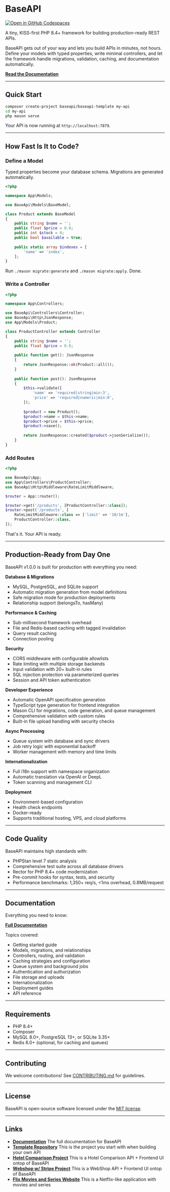 # BaseAPI

[![Open in GitHub Codespaces](https://github.com/codespaces/badge.svg)](https://codespaces.new/TimAnthonyAlexander/baseapi-template?quickstart=1)

A tiny, KISS-first PHP 8.4+ framework for building production-ready REST APIs.

BaseAPI gets out of your way and lets you build APIs in minutes, not hours. Define your models with typed properties, write minimal controllers, and let the framework handle migrations, validation, caching, and documentation automatically.

**[Read the Documentation](https://baseapi.timanthonyalexander.de)**

---

## Quick Start

```bash
composer create-project baseapi/baseapi-template my-api
cd my-api
php mason serve
```

Your API is now running at `http://localhost:7879`.

---

## How Fast Is It to Code?

### Define a Model

Typed properties become your database schema. Migrations are generated automatically.

```php
<?php

namespace App\Models;

use BaseApi\Models\BaseModel;

class Product extends BaseModel
{
    public string $name = '';
    public float $price = 0.0;
    public int $stock = 0;
    public bool $available = true;
    
    public static array $indexes = [
        'name' => 'index',
    ];
}
```

Run `./mason migrate:generate` and `./mason migrate:apply`. Done.

### Write a Controller

```php
<?php

namespace App\Controllers;

use BaseApi\Controllers\Controller;
use BaseApi\Http\JsonResponse;
use App\Models\Product;

class ProductController extends Controller
{
    public string $name = '';
    public float $price = 0.0;
    
    public function get(): JsonResponse
    {
        return JsonResponse::ok(Product::all());
    }
    
    public function post(): JsonResponse
    {
        $this->validate([
            'name' => 'required|string|min:3',
            'price' => 'required|numeric|min:0',
        ]);
        
        $product = new Product();
        $product->name = $this->name;
        $product->price = $this->price;
        $product->save();
        
        return JsonResponse::created($product->jsonSerialize());
    }
}
```

### Add Routes

```php
<?php

use BaseApi\App;
use App\Controllers\ProductController;
use BaseApi\Http\Middleware\RateLimitMiddleware;

$router = App::router();

$router->get('/products', [ProductController::class]);
$router->post('/products', [
    RateLimitMiddleware::class => ['limit' => '10/1m'],
    ProductController::class,
]);
```

That's it. Your API is ready.

---

## Production-Ready from Day One

BaseAPI v1.0.0 is built for production with everything you need:

**Database & Migrations**
- MySQL, PostgreSQL, and SQLite support
- Automatic migration generation from model definitions
- Safe migration mode for production deployments
- Relationship support (belongsTo, hasMany)

**Performance & Caching**
- Sub-millisecond framework overhead
- File and Redis-based caching with tagged invalidation
- Query result caching
- Connection pooling

**Security**
- CORS middleware with configurable allowlists
- Rate limiting with multiple storage backends
- Input validation with 20+ built-in rules
- SQL injection protection via parameterized queries
- Session and API token authentication

**Developer Experience**
- Automatic OpenAPI specification generation
- TypeScript type generation for frontend integration
- Mason CLI for migrations, code generation, and queue management
- Comprehensive validation with custom rules
- Built-in file upload handling with security checks

**Async Processing**
- Queue system with database and sync drivers
- Job retry logic with exponential backoff
- Worker management with memory and time limits

**Internationalization**
- Full i18n support with namespace organization
- Automatic translation via OpenAI or DeepL
- Token scanning and management CLI

**Deployment**
- Environment-based configuration
- Health check endpoints
- Docker-ready
- Supports traditional hosting, VPS, and cloud platforms

---

## Code Quality

BaseAPI maintains high standards with:
- PHPStan level 7 static analysis
- Comprehensive test suite across all database drivers
- Rector for PHP 8.4+ code modernization
- Pre-commit hooks for syntax, tests, and security
- Performance benchmarks: 1,350+ req/s, <1ms overhead, 0.8MB/request

---

## Documentation

Everything you need to know:

**[Full Documentation](https://baseapi.timanthonyalexander.de)**

Topics covered:
- Getting started guide
- Models, migrations, and relationships
- Controllers, routing, and validation
- Caching strategies and configuration
- Queue system and background jobs
- Authentication and authorization
- File storage and uploads
- Internationalization
- Deployment guides
- API reference

---

## Requirements

- PHP 8.4+
- Composer
- MySQL 8.0+, PostgreSQL 13+, or SQLite 3.35+
- Redis 6.0+ (optional, for caching and queues)

---

## Contributing

We welcome contributions! See [CONTRIBUTING.md](CONTRIBUTING.md) for guidelines.

---

## License

BaseAPI is open-source software licensed under the [MIT license](LICENSE).

---

## Links

- **[Documentation](https://baseapi.timanthonyalexander.de)** The full documentation for BaseAPI
- **[Template Repository](https://github.com/timanthonyalexander/base-api-template)** This is the project you start with when building your own API
- **[Hotel Comparison Project](https://hotel.timanthonyalexander.de)** This is a Hotel Comparison API + Frontend UI ontop of BaseAPI
- **[Webshop w/ Stripe Project](https://shop.timanthonyalexander.de)** This is a WebShop API + Frontend UI ontop of BaseAPI
- **[Flix Movies and Series Website](https://github.com/timanthonyalexander/base-api-flix)** This is a Netflix-like application with movies and series

